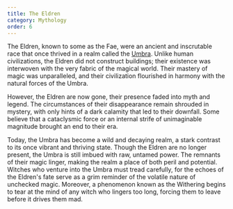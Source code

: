 ```yaml
---
title: The Eldren
category: Mythology
order: 6
---
```


The Eldren, known to some as the Fae, were an ancient and inscrutable race that once thrived in a realm called the [Umbra](/explore/geography/the-umbra.html). Unlike human civilizations, the Eldren did not construct buildings; their existence was interwoven with the very fabric of the magical world. Their mastery of magic was unparalleled, and their civilization flourished in harmony with the natural forces of the Umbra.

However, the Eldren are now gone, their presence faded into myth and legend. The circumstances of their disappearance remain shrouded in mystery, with only hints of a dark calamity that led to their downfall. Some believe that a cataclysmic force or an internal strife of unimaginable magnitude brought an end to their era.

Today, the Umbra has become a wild and decaying realm, a stark contrast to its once vibrant and thriving state. Though the Eldren are no longer present, the Umbra is still imbued with raw, untamed power. The remnants of their magic linger, making the realm a place of both peril and potential. Witches who venture into the Umbra must tread carefully, for the echoes of the Eldren's fate serve as a grim reminder of the volatile nature of unchecked magic. Moreover, a phenomenon known as the Withering begins to tear at the mind of any witch who lingers too long, forcing them to leave before it drives them mad.